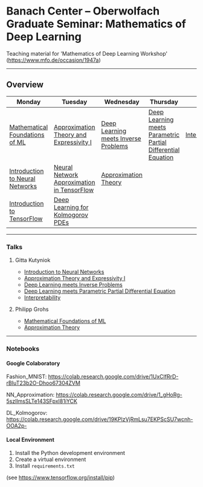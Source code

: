 # Banach Center – Oberwolfach Graduate Seminar: Mathematics of Deep Learning

Teaching material for 'Mathematics of Deep Learning Workshop' (https://www.mfo.de/occasion/1947a)
	
----
## Overview 

| Monday                                                                                                  | Tuesday                                                                                                                 | Wednesday                                                                           | Thursday                                                                                                    | Friday                                                                                                                          |
|---------------------------------------------------------------------------------------------------------|-------------------------------------------------------------------------------------------------------------------------|-------------------------------------------------------------------------------------|-------------------------------------------------------------------------------------------------------------|---------------------------------------------------------------------------------------------------------------------------------|
| [Mathematical Foundations of ML](slides/Grohs/Bedlewo_MathematicalLearning.pdf)                         | [Approximation Theory and Expressivity I](slides/Kutyniok/Talk_BanachCenter2_2019.pdf)                                  | [Deep Learning meets Inverse Problems](slides/Kutyniok/Talk_BanachCenter3_2019.pdf) | [Deep Learning meets Parametric Partial Differential Equation](slides/Kutyniok/Talk_BanachCenter4_2019.pdf) | [Interpretability](slides/Kutyniok/Talk_BanachCenter5_2019.pdf) |
| [Introduction to Neural Networks](slides/Kutyniok/Talk_BanachCenter1_2019.pdf)                          | [Neural Network Approximation in TensorFlow](https://colab.research.google.com/drive/1_gHoRg-5szIlmsSLTe143SFpxI81iYCK) | [Approximation Theory](slides/Grohs/Bedlewo_ApproximationTheory.pdf)                |                                                                                                             |                                                                                                                                 |
| [Introduction to TensorFlow](https://colab.research.google.com/drive/1UxClfRrD-rBIuT23b2O-Dhoo67304ZVM) | [Deep Learning for Kolmogorov PDEs](https://colab.research.google.com/drive/19KPlzVjRmLsu7EKPScSU7wcnh-OOA2p-)          |                                                                                     |                                                                                                             |                                                                                                                                 |

----
### Talks

1. Gitta Kutyniok 
   - [Introduction to Neural Networks](https://github.com/juliusberner/oberwolfach_workshop/raw/master/slides/Kutyniok/Talk_BanachCenter1_2019.pdf)
   - [Approximation Theory and Expressivity I](https://github.com/juliusberner/oberwolfach_workshop/raw/master/slides/Kutyniok/Talk_BanachCenter2_2019.pdf)
   - [Deep Learning meets Inverse Problems](https://github.com/juliusberner/oberwolfach_workshop/raw/master/slides/Kutyniok/Talk_BanachCenter3_2019.pdf)
   - [Deep Learning meets Parametric Partial Differential Equation](https://github.com/juliusberner/oberwolfach_workshop/raw/master/slides/Kutyniok/Talk_BanachCenter4_2019.pdf)
   - [Interpretability](https://github.com/juliusberner/oberwolfach_workshop/raw/master/slides/Kutyniok/Talk_BanachCenter5_2019.pdf)

2. Philipp Grohs
   - [Mathematical Foundations of ML](https://github.com/juliusberner/oberwolfach_workshop/raw/master/slides/Grohs/Bedlewo_MathematicalLearning.pdf)
   - [Approximation Theory](https://github.com/juliusberner/oberwolfach_workshop/raw/master/slides/Grohs/Bedlewo_ApproximationTheory.pdf)


----
### Notebooks

#### Google Colaboratory

Fashion_MNIST: https://colab.research.google.com/drive/1UxClfRrD-rBIuT23b2O-Dhoo67304ZVM 

NN_Approximation: https://colab.research.google.com/drive/1_gHoRg-5szIlmsSLTe143SFpxI81iYCK

DL_Kolmogorov: https://colab.research.google.com/drive/19KPlzVjRmLsu7EKPScSU7wcnh-OOA2p-


#### Local Environment

1. Install the Python development environment
2. Create a virtual environment
3. Install ``requirements.txt`` 

(see https://www.tensorflow.org/install/pip)
